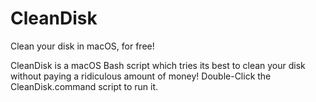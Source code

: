 # CleanDisk
Clean your disk in macOS, for free!

CleanDisk is a macOS Bash script which tries its best to clean your disk without paying a ridiculous amount of money!
Double-Click the CleanDisk.command script to run it.
